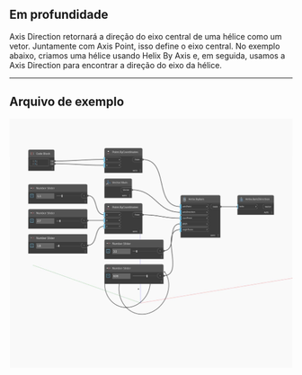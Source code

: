 ## Em profundidade
Axis Direction retornará a direção do eixo central de uma hélice como um vetor. Juntamente com Axis Point, isso define o eixo central. No exemplo abaixo, criamos uma hélice usando Helix By Axis e, em seguida, usamos a Axis Direction para encontrar a direção do eixo da hélice.
___
## Arquivo de exemplo

![AxisDirection](./Autodesk.DesignScript.Geometry.Helix.AxisDirection_img.jpg)

